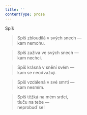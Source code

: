 ```yaml
---
title: ''
contentType: prose
---
```


Spíš

> Spíš zbloudilá v svých snech —  
> kam nemohu.

> Spíš zaživa ve svých snech —  
> kam nechci.

> Spíš krásná v snění svém —  
> kam se neodvažuji.

> Spíš vzdálená v své smrti —  
> kam nesmím.

> Spíš těžká na mém srdci,  
> tluču na tebe —  
> neprobuď se!
